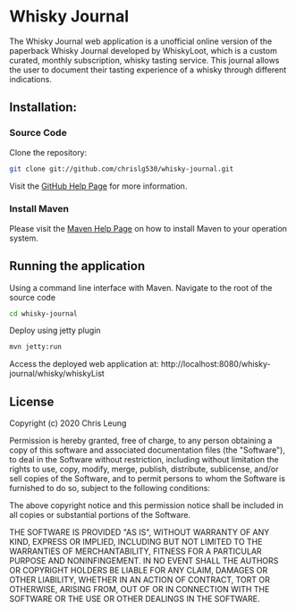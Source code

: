 # Whisky Journal

The Whisky Journal web application is a unofficial online version of the paperback Whisky Journal developed by WhiskyLoot, 
which is a custom curated, monthly subscription, whisky tasting service. This journal allows the user to document their tasting experience of a whisky
through different indications.

## Installation:
### Source Code
Clone the repository:

```bash
git clone git://github.com/chrislg530/whisky-journal.git
```

Visit the [GitHub Help Page](https://help.github.com) for more information.
### Install Maven
Please visit the [Maven Help Page](https://maven.apache.org/install.html) on how to install Maven to your operation system.

## Running the application
Using a command line interface with Maven. 
Navigate to the root of the source code 

```bash
cd whisky-journal
```

Deploy using jetty plugin
```bash
mvn jetty:run
```
Access the deployed web application at: http://localhost:8080/whisky-journal/whisky/whiskyList



## License

Copyright (c) 2020 Chris Leung

Permission is hereby granted, free of charge, to any person obtaining a copy
of this software and associated documentation files (the "Software"), to deal
in the Software without restriction, including without limitation the rights
to use, copy, modify, merge, publish, distribute, sublicense, and/or sell
copies of the Software, and to permit persons to whom the Software is
furnished to do so, subject to the following conditions:

The above copyright notice and this permission notice shall be included in all
copies or substantial portions of the Software.

THE SOFTWARE IS PROVIDED "AS IS", WITHOUT WARRANTY OF ANY KIND, EXPRESS OR
IMPLIED, INCLUDING BUT NOT LIMITED TO THE WARRANTIES OF MERCHANTABILITY,
FITNESS FOR A PARTICULAR PURPOSE AND NONINFINGEMENT. IN NO EVENT SHALL THE
AUTHORS OR COPYRIGHT HOLDERS BE LIABLE FOR ANY CLAIM, DAMAGES OR OTHER
LIABILITY, WHETHER IN AN ACTION OF CONTRACT, TORT OR OTHERWISE, ARISING FROM,
OUT OF OR IN CONNECTION WITH THE SOFTWARE OR THE USE OR OTHER DEALINGS IN THE
SOFTWARE.
